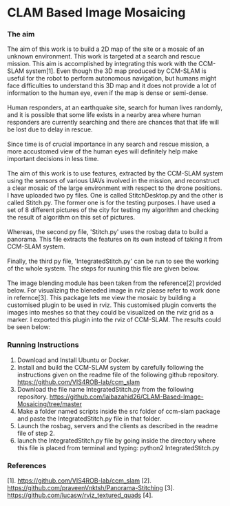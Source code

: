 # CLAM Based Image Mosaicing

### The aim 
The aim of this work is to build a 2D map of the site or a mosaic of an unknown environment. This work is targeted at a search and rescue mission. This aim is accomplished by integrating this work with the CCM-SLAM system[1]. Even though the 3D map produced by CCM-SLAM is useful for the robot to perform autonomous navigation, but humans might face difficulties to understand this 3D map and it does not provide a lot of information to the human eye, even if the map is dense or semi-dense. 
<br />
<br />
Human responders, at an earthquake site, search for human lives randomly, and it is possible that some life exists in a nearby area where human responders are currently searching and there are chances that that life will be lost due to delay in rescue.
<br />
<br />
Since time is of crucial importance in any search and rescue mission, a more accustomed view of the human eyes will definitely help make important decisions in less time. 
<br />
<br />
The aim of this work is to use features, extracted by the CCM-SLAM system using the sensors of various UAVs involved in the mission, and reconstruct a clear mosaic of the large environment with respect to the drone positions.
<br />
I have uploaded two py files. One is called StitchDesktop.py and the other is called Stitch.py. The former one is for the testing purposes. I have used a set of 8 different pictures of the city for testing my algorithm and checking the result of algorithm on this set of pictures.
<br />
<br />
Whereas, the second py file, 'Stitch.py' uses the rosbag data to build a panorama. This file extracts the features on its own instead of taking it from CCM-SLAM system.
<br />
<br />
Finally, the third py file, 'IntegratedStitch.py' can be run to see the working of the whole system. The steps for ruuning this file are given below. 
<br />
<br />
The image blending module has been taken from the reference[2] provided below. For visualizing the bleneded image in rviz please refer to work done in refernce[3]. This
package lets me view the mosaic by building a customised plugin to be used in rviz. This customised plugin converts the images into meshes so that they could be visualized on the rviz grid as a marker. I exported this plugin into the rviz of CCM-SLAM. The results could be seen below:  

###  Running Instructions
1. Download and Install Ubuntu or Docker. 
2. Install and build the CCM-SLAM system by carefully following the instructions given
on the readme file of the following github repository.
https://github.com/VIS4ROB-lab/ccm_slam
3. Download the file name IntegratedStitch.py from the following repository.
https://github.com/laibazahid26/CLAM-Based-Image-Mosaicing/tree/master
4. Make a folder named scripts inside the src folder of ccm-slam package and paste the
IntegratedStitch.py file in that folder.
5. Launch the rosbag, servers and the clients as described in the readme file of step 2.
6. launch the IntegratedStitch.py file by going inside the directory where this file is placed
from terminal and typing:
python2 IntegratedStitch.py

### References
[1]. https://github.com/VIS4ROB-lab/ccm_slam
[2]. https://github.com/praveenVnktsh/Panorama-Stitching
[3]. https://github.com/lucasw/rviz_textured_quads
[4]. 
